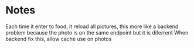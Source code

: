 # Notes

Each time it enter to food, it reload all pictures, this more like a backend problem because the photo 
is on the same endpoint but it is diferrent
When backend fix this, allow cache use on photos
